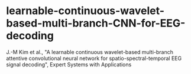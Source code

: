 # learnable-continuous-wavelet-based-multi-branch-CNN-for-EEG-decoding
J.-M Kim et al., "A learnable continuous wavelet-based multi-branch attentive convolutional neural network for spatio-spectral-temporal EEG signal decoding", Expert Systems with Applications
